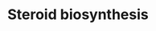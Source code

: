 ---
annotations:
- type: Pathway Ontology
  value: steroid hormone biosynthetic pathway
authors:
- MaintBot
- Egonw
- Lindarieswijk
- Eweitz
description: ''
last-edited: 2021-05-25
organisms:
- Gallus gallus
redirect_from:
- /index.php/Pathway:WP792
- /instance/WP792
schema-jsonld:
- '@context': https://schema.org/
  '@id': https://wikipathways.github.io/pathways/WP792.html
  '@type': Dataset
  creator:
    '@type': Organization
    name: WikiPathways
  description: ''
  keywords:
  - Estradiol
  - Dihydrotestosterone
  - HSD17B2
  - HSD3B2
  - Progesterone
  - F13B
  - Estrone
  - CYP17A1
  - Steroid-19-Hydroxylase
  - Hydroxyprogesterone aldolase
  - Androstenediol
  - HSD17B4
  - Testosterone
  - 17-alpha-OH-Progesterone
  - Cholesterol
  - HSD17B3
  - HSD17B7
  - HSD3B1
  - Androstenedione
  - Pregnenolone
  - HSD17B1
  - 17-alpha-OH-Pregnenolone
  - DHA
  license: CC0
  name: Steroid biosynthesis
seo: CreativeWork
title: Steroid biosynthesis
wpid: WP792
---